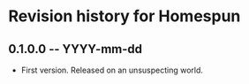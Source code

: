 # Revision history for Homespun

## 0.1.0.0 -- YYYY-mm-dd

* First version. Released on an unsuspecting world.
